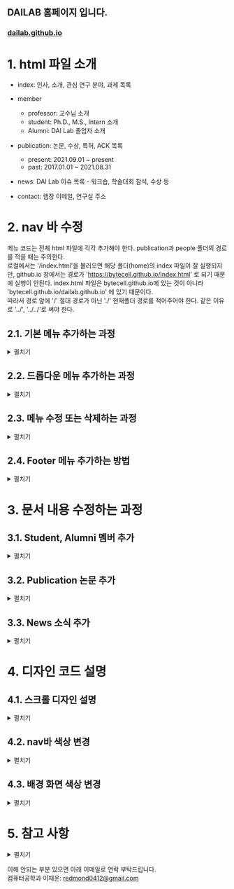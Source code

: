 ## DAILAB 홈페이지 입니다.

### [dailab.github.io](https://bytecell.github.io/dailab.github.io/)

# 1. html 파일 소개
* index: 인사, 소개, 관심 연구 분야, 과제 목록

* member

    * professor: 교수님 소개
    * student: Ph.D., M.S., Intern 소개
    * Alumni: DAI Lab 졸업자 소개

* publication: 논문, 수상, 특허, ACK 목록

    * present: 2021.09.01 ~ present
    * past: 2017.01.01 ~ 2021.08.31

* news: DAI Lab 이슈 목록 - 워크숍, 학술대회 참석, 수상 등

* contact: 랩장 이메일, 연구실 주소


# 2. nav 바 수정 

메뉴 코드는 전체 html 파일에 각각 추가해야 한다. publication과 people 폴더의 경로를 적을 때는 주의한다.  
로컬에서는 '/index.html'을 불러오면 해당 폴더(home)의 index 파일이 잘 실행되지만, github.io 창에서는 경로가 'https://bytecell.github.io/index.html' 로 되기 때문에 실행이 안된다.
index.html 파일은 bytecell.github.io에 있는 것이 아니라 'bytecell.github.io/dailab.github.io' 에 있기 때문이다.   
따라서 경로 앞에 '/' 절대 경로가 아닌 './' 현재폴더 경로를 적어주어야 한다. 같은 이유로 '../', '../../'로 써야 한다.

## 2.1. 기본 메뉴 추가하는 과정


<details>
  <summary>펼치기</summary>  


* 주 메뉴 추가하는 과정 (예: News 옆에 하나 추가하기)  
  
  
  ---
  * 기본 nav 바에 추가 (예: plus.html)
    * plus.html을 만든다.

    * 만들고자 하는 위치에 다음과 같은 메뉴 코드를 추가한다.
       ``` html
       <li class="dropdown"><a href="./plus.html" data-target="plus">Plus</a></li>
       ```
    * 결과
       
       <img src="https://github.com/user-attachments/assets/f3be63d5-7343-4e7d-a297-b46d75c54c53" width=1000px;>
       <img src="https://github.com/user-attachments/assets/0f299284-1595-47cc-8621-4ab1077d4d81" width=1000px;>
       
    * 주의: 메뉴가 늘어났으므로 화면을 가로로 줄였을 때 nav바가 깨질 수 있다. 그럼 css - nav 클래스의 margin-right를 아래 주석과 같이 적절하게 조정하면 된다.
      
       <img src ="https://github.com/user-attachments/assets/f46a38f7-5087-405a-87c3-6df2443d694d" width=500px>


       ``` css
       .nav {
           margin-right: 15vw; /*  15vw -> 10vw */
       }
       ```

    * 수정 결과
      
       <img src="https://github.com/user-attachments/assets/03adc951-a148-491f-9648-b45a0cf60c1e" width= 500px>
    
  
---
  
  * media nav 바에 추가 (예: plus.html)
     * plus.html을 만든다.
       
     * 만들고자 하는 위치에 다음과 같은 메뉴 코드를 추가한다.
       ```html
       <li><a href="./plus.html" data-target="plus">Plus</a></li>
       ```
     * 결과
     
      <img src ="https://github.com/user-attachments/assets/97819168-115d-4b17-a1a6-ecd13aeae2b0" width=400px>
      <img src ="https://github.com/user-attachments/assets/8b972a82-066e-4369-94f0-56371e17ef48" width=400px>

</details>



## 2.2. 드롭다운 메뉴 추가하는 과정

<details>
  <summary>펼치기</summary>  


* 주 메뉴와 부 메뉴 추가하는 과정
  
  ---
  * 기본 nav 바에 추가
    * one.html, two.html을 만든다. - 드롭다운 메뉴들
      
    * 만들고자 하는 위치에 다음과 같은 메뉴 코드를 추가한다.
       ```html
       <li class="dropdown">
          <a href="#">Plus <i class="fas fa-caret-down"></i></a>
          <div class="dropdown-content">  <!-- 드롭다운 메뉴들 이름이 길면 content1, 짧으면 content 사용 -->
               <!-- 아래 부 메뉴들 나열 - 추가하고 싶을 때는 그냥 쭉 나열하기 -->
              <a class="dropdown-item" href="./one.html" data-target="one">one</a>
              <a class="dropdown-item" href="./two.html" data-target="two">two</a>
          </div>
       </li>
       ```
       
    * 결과
   
      <img src ="https://github.com/user-attachments/assets/80c6a172-c2bb-4a01-8044-68ac508350eb" width=500px>
      <img src ="https://github.com/user-attachments/assets/40def3e6-6e83-44cf-a426-851633811cf3" width=600px>


    * 주의: 메뉴가 늘어났으므로 화면을 가로로 줄였을 때 nav바가 깨질 수 있다. 그럼 css - nav 클래스의 margin-right를 아래 주석과 같이 적절하게 조정하면 된다.
      
       <img src ="https://github.com/user-attachments/assets/f46a38f7-5087-405a-87c3-6df2443d694d" width=500px>


       ``` css
       .nav {
           margin-right: 15vw; /*  15vw -> 10vw */
       }
       ```

    * 수정 결과
      
       <img src="https://github.com/user-attachments/assets/03adc951-a148-491f-9648-b45a0cf60c1e" width= 500px>

---

  * media nav 바에 추가 (예: plus.html)
    * one.html, two.html을 만든다. - 드롭다운 메뉴들
      
    * 만들고자 하는 위치에 다음과 같은 메뉴 코드를 추가한다.
       ```html
       <li class="dropdown">
          <a href="#">Plus <i class="fas fa-caret-down"></i></a>
          <div class="dropdown-content">  <!-- 드롭다운 메뉴들 이름이 길면 content1, 짧으면 content 사용 -->
               <!-- 아래 부 메뉴들 나열 - 추가하고 싶을 때는 그냥 쭉 나열하기 -->
              <a class="dropdown-item" href="./one.html" data-target="one">one</a>
              <a class="dropdown-item" href="./two.html" data-target="two">two</a>
          </div>
       </li>
       ```
       
    * 결과
      
      <img src="https://github.com/user-attachments/assets/c0ad1c8b-d024-4dab-bccb-09ff78f81103" width= 400px>
      <img src="https://github.com/user-attachments/assets/21f5ddea-b5fb-4de4-81ff-7a5764985632" width= 400px>

</details>

## 2.3. 메뉴 수정 또는 삭제하는 과정

<details>
  <summary>펼치기</summary>  

* 기존의 주/부메뉴의 제목을 수정하거나 삭제하는 과정

  * 수정  

    * News 대신 Hot Issue로 바꾸고 싶을 때는 아래 코드처럼 </a> 앞 문구를 바꾸면 된다.
        ``` html
        <li class="dropdown"><a href="./news.html" data-target="news">News</a></li>
        <li class="dropdown"><a href="./news.html" data-target="news">Hot Issue</a></li>
        ```

    * 결과
  
      <img src="https://github.com/user-attachments/assets/2093045f-7a2d-41ea-aef7-e32911ce2a00" width= 600px>

    ---
    
  * 삭제  

    * 위 사진에서 Hot Issue를 삭제하려면 아래 코드처럼 수정하면 된다.
        ``` html
        <li class="dropdown"><a href="./news.html" data-target="news">News</a></li>
        ```

    * 결과
  
      <img src="https://github.com/user-attachments/assets/18a3794a-d6f1-4989-beda-0f9d4ef0b187" width= 600px>

</details>

## 2.4. Footer 메뉴 추가하는 방법

<details>
  <summary>펼치기</summary>  

* plus.html 만들기
* footer class에 코드 추가
  
  경로 설정에 주의
  ``` css
  <a href="./plus.html" class="menu-item">Plus</a>
  ```
  
* 결과
  
  <img src="https://github.com/user-attachments/assets/7d69c13b-d292-41a8-afe3-2b7a02b3fbed" width= 600px>


</details>



# 3. 문서 내용 수정하는 과정 

## 3.1. Student, Alumni 멤버 추가

<details>
  <summary>펼치기</summary>  

* /assets/member/miso.jpg 저장하기
* member-imgs class에 코드 추가
    
  경로 설정에 주의
  아래 코드를 Student 또는 Alumni 파일에 복붙하면 된다.
  ``` html
  <div class="img">
      <img src="../assets/member/miso.jpg" alt="miso">
      <p>Mi-So</p>
      <p class="sub-text">Undergraduate researcher (2024. 8~)<br><br>Language models<br>Web Programming</p>
  </div>
  ```
  
* 결과
  
  <img src="https://github.com/user-attachments/assets/44d538c8-6166-4346-8919-a10d3603c809" width= 600px>

</details>



## 3.2. Publication 논문 추가

<details>
  <summary>펼치기</summary>  

present와 past는 html 구조가 같고, 논문 입력 방식은 아래와 같다.

> ##### 문장 구조
>
> * 학술 논문 등급 or 학회 유형
> * 저자 정보
> * 제목
> * 게재된 저널 정보
> * 게재 날짜. : 만약 게재되지 않았다면 일월 제외하고 [저널 정보, _2024 (accepted)_]
> * 연구 지원 정보(ACK)
> * 해당 SCI 논문으로 졸업할(졸업한) 대학원생 이름
>
> EX)
> ``` html
> <li><p>[학술 논문 등급 or 학회 유형]</p> 저자 정보, "제목" 게재된 저널 정보, 게재 날짜. [연구 지원 정보(ACK)]</li>
> ```
>

* 추가하고자 하는 파트의 media-body 클래스에 코드 추가
* 아래 코드를 present 또는 past 파일에 복붙하면 된다.

  ``` html
  <li><p>[국제탐정대회]</p> Do-Il, Mi-Ran Nam and Young-Seob Jeong, "Dangerous Love: Exploring the Romance at Crime Scenes of Do-Il Nam and Mi-Ran" Biomolecules, Vol. 11(12), Issue 1750, pp.1-15, November 24, 2024. [ACK: None]</li>
  ```
  
* 결과
  
  <img src="https://github.com/user-attachments/assets/411fa5cb-2ee5-4641-9b7a-217831befb43" width= 600px>

</details>


## 3.3. News 소식 추가

<details>
  <summary>펼치기</summary>  

3.3.1은 title클래스로 시작하고, 3.3.2는 post 클래스로 시작한다.

### 3.3.1. 사진이 없을 때

> ##### 문장 구조
>
> * News 분류
> * 연도와 대회명 + 제목 + 팀명
> * (장소, 날짜)
>
> EX)
> ``` html
> <div class="title"><li><p>[News 분류]</p> 연도와 대회명 + 제목 + 팀명 (장소, 날짜) </li></div>
> ```  
>  


    

* 추가하고자 하는 연도의 news 클래스에 아래 코드 추가

  ``` html
  <div class="title"><li><p>[대상]</p> 2023 DAI 소프트웨어 경진대회, 팀명: dailab egg (충북대학교 E8-1, October 26, 2024)</li></div>
  ```
  
* 결과
  
  <img src="https://github.com/user-attachments/assets/bbb4b89b-fbf0-46e1-898a-469f71d82189" width= 600px>




### 3.3.2. 사진이 있을 때

사진이 있을 때는 문장을 클릭하면 사진이 슬라이드 된다.

> ##### 문장 구조
>
> * News 분류
> * 연도와 대회명 + 제목 + 팀명
> * (장소, 날짜)
> * 이미지 표시 아이콘
>
> EX)
> ``` html
> <div class="post">
>     <div class="title">
>         <li>
>             <p>[News 분류]</p> 연도와 대회명 + 제목 + 팀명 (장소, 날짜) 
>             <span class="fa-solid fa-images"></span>
>         </li>
>     </div>
>     <div class="content">
>         <img src="사진 경로" alt="사진 명칭">
>         <img src="사진 경로" alt="사진 명칭">
>     </div>
>  </div>
> ```  
>  



        

* 추가할 사진을 ./asset/news에 저장
* 추가하고자 하는 연도의 news 클래스에 아래 코드 추가


  ``` html
  <div class="post">
     <div class="title">
         <li>
             <p>[대상]</p> 2023 DAI 소프트웨어 경진대회, 팀명: dailab egg (충북대학교 E8-1, October 26, 2024)
             <span class="fa-solid fa-images"></span>
         </li>
     </div>
     <div class="content">
         <img src="./assets/news/사진1.jpg" alt="EMNLP_2023_1">
         <img src="./assets/news/사진2.jpg" alt="EMNLP_2023_2">
     </div>
  </div>
  ```
  
* 결과
  
  <img src="https://github.com/user-attachments/assets/2a8c9760-62a3-4d96-afac-39461a01a331" width= 600px>

</details>



# 4. 디자인 코드 설명

## 4.1. 스크롤 디자인 설명

<details>
  <summary>펼치기</summary>  

* style.css 파일의 9번 줄 이후 수정
* 스크롤바 css를 그림으로 나타내면 아래 사진과 같다.

  <img src="https://github.com/user-attachments/assets/69745c96-8096-4e2f-b8e3-555cde7b6900" width= 600px>


* 스크롤바 background 스타일

  linear-gradient(to bottom,  ,  ,  ,  )는 위에서 밑으로 색상 그라데이션을 주는 코드이다. 아래 코드는 0 ~ 20은 짙은 남색, 20 ~ 100은 흰색을 보여준다. 이렇게 한 이유는 nav바 색상(남색)과 그 아래 흰색 background가 스크롤바 색상과 이어지게 하기 위해서이다.
  
  만약 background: linear-gradient(to bottom, #6a11cb 0%, #2575fc 50%, #6a11cb 100%); 이렇게 하면 보라색 (#6a11cb)에서 시작하여 파란색 (#2575fc)으로 변화하고, 다시 보라색으로 변화하는 디자인이 된다. 그라데이션.
  
  ``` html
   body::-webkit-scrollbar{
       width: 15px;
       background: linear-gradient(to bottom, #1b2021 0%, #1b2021 20%, #fff 20%, #fff 100%);
   }
  ```

* 스크롤바 thumb 스타일
  
  - border-radius: 꼭짓점의 둥근 정도
  - box-shadow: thumb를 감싸는 모양의 그라데이션과 그 색상   
  
  ``` html
   body::-webkit-scrollbar-thumb{
       background-color: #89afa3;
       border-radius: 10px;
       box-shadow: inset 0px 0px 7px #c7e3da;
   }
  ```
  
* 스크롤바 track 스타일

  clamp로 한 이유는 nav바의 height가 clamp(50px, 10vh, 60px)이기 때문이다. 위에서 linear-gradient를 사용한 것과 동일한 이유로 clamp(50px, 10vh, 60px)까지만 짙은 남색을 적용해서 nav바와 스크롤바가 시각적으로 이어지게 만들었다.


  ``` html
   body::-webkit-scrollbar-track{
       background: linear-gradient(to bottom, #1b2021 0%, #1b2021 clamp(50px, 10vh, 60px), #dfdfdf clamp(50px, 10vh, 60px), #dfdfdf 100%);
       border-radius: 10px;
   }
  ```
  
* 결과
  
  <img src="https://github.com/user-attachments/assets/9702d796-cea2-4aac-87c3-c4b4437c22e0" width= 600px>


</details>


## 4.2. nav바 색상 변경

<details>
  <summary>펼치기</summary>  

- style.css의 37번줄 .menu의 background:의 색상을 바꾼다.

  <img src="https://github.com/user-attachments/assets/bfaddeb6-444b-4955-b0f5-294881941c77" width= 600px>

- 13번줄 body::-webkit-scrollbar의 0%, 20% 색상 두 개를 바꾼다.

  ```css
   background: linear-gradient(to bottom, #1b2021 0%, #1b2021 20%, #fff 20%, #fff 100%);
   /* 바꾸면 */
   background: linear-gradient(to bottom, #83b5be 0%, #83b5be 20%, #fff 20%, #fff 100%);
  ```

  <img src="https://github.com/user-attachments/assets/5eb2c4da-a2ca-4a12-a62a-74b3af901b70" width= 600px>

- 24번줄 body::-webkit-scrollbar-track의 0%, 20% 색상 두 개를 바꾼다.
  
  ```css
   background: linear-gradient(to bottom, #1b2021 0%, #1b2021 clamp(50px, 10vh, 60px), #dfdfdf clamp(50px, 10vh, 60px), #dfdfdf 100%);
   /* 바꾸면 */
   background: linear-gradient(to bottom, #83b5be 0%, #83b5be clamp(50px, 10vh, 60px), #dfdfdf clamp(50px, 10vh, 60px), #dfdfdf 100%);
  ```
  
  <img src="https://github.com/user-attachments/assets/7ee658ad-4626-474e-90a1-feb7b7287a45" width= 600px>

  </details>

## 4.3. 배경 화면 색상 변경

<details>
  <summary>펼치기</summary>  

- style.css의 9번줄 body의 background-color:를 원하는 색상으로 바꾼다.

  ```css
   background-color: #a8b9db;
  ```

  <img src="https://github.com/user-attachments/assets/c328a1bf-c91c-49fe-ad9f-16c6ec6c125d" width= 600px>

  </details>

# 5. 참고 사항

<details>
  <summary>펼치기</summary>  

- 추가 및 수정 사항 발생 시, 기존에 작성된 양식을 참조한다.
- Github 홈페이지에서 작업을 했을 경우, 본인 로컬 PC에서 작업 전 반드시 명령어 git pull origin main을 실행하여 충돌 가능성을 조기에 차단한다. 만약 실수로 인해 충돌이 발생했다면 다음 단계를 따라 진행한다.
1. 먼저 git status를 실행하여 충돌 난 파일을 확인한 뒤 해당 파일을 열어 수동으로 내용을 수정한다.
2. 이후 변경 사항을 git add .입력하고 커밋한다.
3. 최종적으로 git push origin main을 실행하여 변경 사항을 push한다.
- 사진 파일의 확장자는 기본적으로 jpg로 통일한다. 이 때,
1. 연구실 멤버와 관련된 사진들은 dailab.github.io > assets > member 경로에 저장한다.
2. news에 게재하여야 할 사진들은 dailab.github.io > assets > news 경로에 저장한다.
- 사진 업로드 했을 때 사진이 깨지는 경우, 사진 파일 이름 및 경로가 전부 영어로 되어 있는지 확인한다. 
- 기본적으로 신규 내용 추가 시 기존의 목록 최상단에 추가한다. student 목록에서 alumni 목록으로 옮길 경우, 왼쪽 최상단에 추가한다.
- publication의 경우 최신 업데이트 내용은 present.html에 업로드한다.
- 연구과제 이름을 모아놓은 목록 사이트에 접속 시 IP주소 맨 앞 번호를 203으로 바꿔야 접속 가능하다.

  </details>
  
이해 안되는 부분 있으면 아래 이메일로 연락 부탁드립니다.  
컴퓨터공학과 이채운: redmond0412@gmail.com
